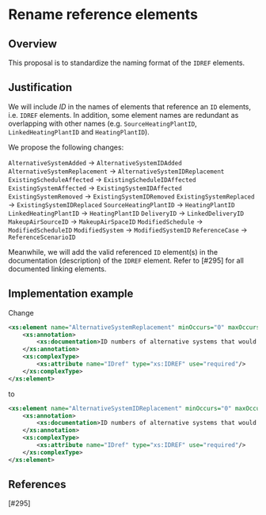 # Rename reference elements

## Overview

This proposal is to standardize the naming format of the `IDREF` elements.

## Justification

We will include *ID* in the names of elements that reference an `ID` elements, i.e. `IDREF` elements. In addition, some element names are redundant as overlapping with other names (e.g. `SourceHeatingPlantID`, `LinkedHeatingPlantID` and `HeatingPlantID`). 

We propose the following changes:

`AlternativeSystemAdded` -> `AlternativeSystemIDAdded`
`AlternativeSystemReplacement` -> `AlternativeSystemIDReplacement`
`ExistingScheduleAffected` -> `ExistingScheduleIDAffected`
`ExistingSystemAffected` -> `ExistingSystemIDAffected`
`ExistingSystemRemoved` -> `ExistingSystemIDRemoved`
`ExistingSystemReplaced` -> `ExistingSystemIDReplaced`
`SourceHeatingPlantID` -> `HeatingPlantID`
`LinkedHeatingPlantID` -> `HeatingPlantID`
`DeliveryID` -> `LinkedDeliveryID`
`MakeupAirSourceID` -> `MakeupAirSpaceID`
`ModifiedSchedule` -> `ModifiedScheduleID`
`ModifiedSystem` -> `ModifiedSystemID`
`ReferenceCase` -> `ReferenceScenarioID`

Meanwhile, we will add the valid referenced `ID` element(s) in the documentation (description) of the `IDREF` element. Refer to [#295] for all documented linking elements.

## Implementation example

Change
```xml
<xs:element name="AlternativeSystemReplacement" minOccurs="0" maxOccurs="unbounded">
    <xs:annotation>
        <xs:documentation>ID numbers of alternative systems that would replace the existing systems.</xs:documentation>
    </xs:annotation>
    <xs:complexType>
        <xs:attribute name="IDref" type="xs:IDREF" use="required"/>
    </xs:complexType>
</xs:element>
```
to
```xml
<xs:element name="AlternativeSystemIDReplacement" minOccurs="0" maxOccurs="unbounded">
    <xs:annotation>
        <xs:documentation>ID numbers of alternative systems that would replace the existing systems. Valid reference paths: BuildingSync/Facilities/Facility/Systems/***Systems/***System.</xs:documentation>
    </xs:annotation>
    <xs:complexType>
        <xs:attribute name="IDref" type="xs:IDREF" use="required"/>
    </xs:complexType>
</xs:element>
```

## References
[#295]
